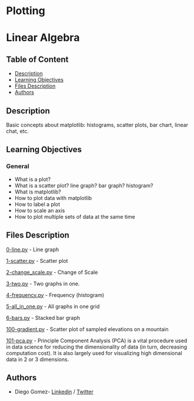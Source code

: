 # Plotting

# Linear Algebra

## Table of Content
* [Description](#description)
* [Learning Objectives](#learning-objectives)
* [Files Description](#files-description)
* [Authors](#authors)

## Description
Basic concepts about matplotlib: histograms, scatter plots, bar chart, linear chat, etc.


## Learning Objectives
### General

- What is a plot?
- What is a scatter plot? line graph? bar graph? histogram?
- What is matplotlib?
- How to plot data with matplotlib
- How to label a plot
- How to scale an axis
- How to plot multiple sets of data at the same time


## Files Description

[0-line.py](0-line.py) - Line graph

[1-scatter.py](1-scatter.py) - Scatter plot

[2-change_scale.py](2-change_scale.py) - Change of Scale

[3-two.py](3-two.py) - Two graphs in one.

[4-frequency.py](4-frequency.py) - Frequency (histogram)

[5-all_in_one.py](5-all_in_one.py) - All graphs in one grid

[6-bars.py](6-bars.py) - Stacked bar graph

[100-gradient.py](100-gradient.py) - Scatter plot of sampled elevations on a mountain

[101-pca.py](101-pca.py) - Principle Component Analysis (PCA) is a vital procedure used in data science for reducing the dimensionality of data (in turn, decreasing computation cost). It is also largely used for visualizing high dimensional data in 2 or 3 dimensions.

## Authors
* Diego Gomez- [Linkedin](https://www.linkedin.com/in/diego-g%C3%B3mez-8861b61a1/) / [Twitter](https://twitter.com/dagomez2530)
